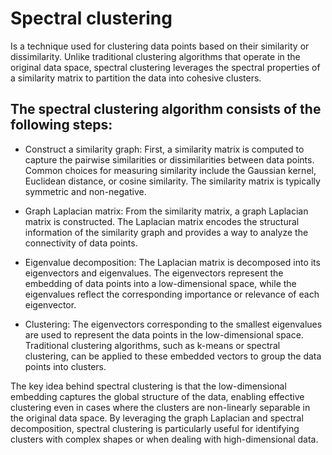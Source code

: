 # Spectral clustering
Is a technique used for clustering data points based on their similarity or dissimilarity. Unlike traditional clustering algorithms that operate in the original data space, spectral clustering leverages the spectral properties of a similarity matrix to partition the data into cohesive clusters.

## The spectral clustering algorithm consists of the following steps:

- Construct a similarity graph: First, a similarity matrix is computed to capture the pairwise similarities or dissimilarities between data points. Common choices for measuring similarity include the Gaussian kernel, Euclidean distance, or cosine similarity. The similarity matrix is typically symmetric and non-negative.

- Graph Laplacian matrix: From the similarity matrix, a graph Laplacian matrix is constructed. The Laplacian matrix encodes the structural information of the similarity graph and provides a way to analyze the connectivity of data points.

- Eigenvalue decomposition: The Laplacian matrix is decomposed into its eigenvectors and eigenvalues. The eigenvectors represent the embedding of data points into a low-dimensional space, while the eigenvalues reflect the corresponding importance or relevance of each eigenvector.

- Clustering: The eigenvectors corresponding to the smallest eigenvalues are used to represent the data points in the low-dimensional space. Traditional clustering algorithms, such as k-means or spectral clustering, can be applied to these embedded vectors to group the data points into clusters.

The key idea behind spectral clustering is that the low-dimensional embedding captures the global structure of the data, enabling effective clustering even in cases where the clusters are non-linearly separable in the original data space. By leveraging the graph Laplacian and spectral decomposition, spectral clustering is particularly useful for identifying clusters with complex shapes or when dealing with high-dimensional data.